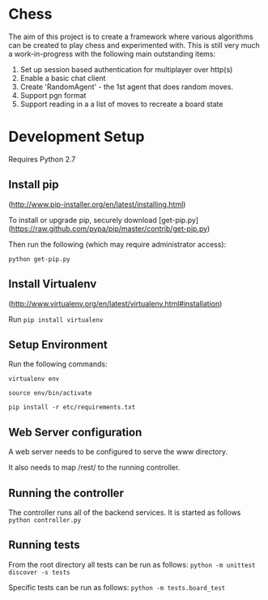 Chess
=====

The aim of this project is to create a framework where various algorithms can be created to play chess and experimented with. This is still very much a work-in-progress with the following main outstanding items:

 1. Set up session based authentication for multiplayer over http(s)
 2. Enable a basic chat client
 3. Create 'RandomAgent' - the 1st agent that does random moves.
 4. Support pgn format
 5. Support reading in a a list of moves to recreate a board state

Development Setup
====
Requires Python 2.7

Install pip
----
(http://www.pip-installer.org/en/latest/installing.html)

To install or upgrade pip, securely download [get-pip.py] (https://raw.github.com/pypa/pip/master/contrib/get-pip.py)

Then run the following (which may require administrator access):

`python get-pip.py`

Install Virtualenv
----
(http://www.virtualenv.org/en/latest/virtualenv.html#installation)

Run `pip install virtualenv`

Setup Environment
----
Run the following commands:

`virtualenv env`

`source env/bin/activate`

`pip install -r etc/requirements.txt`

Web Server configuration
----
A web server needs to be configured to serve the www directory.

It also needs to map /rest/ to the running controller.

Running the controller
----
The controller runs all of the backend services. It is started as follows
`python controller.py`

Running tests
----
From the root directory all tests can be run as follows:
`python -m unittest discover -s tests`

Specific tests can be run as follows:
`python -m tests.board_test`
